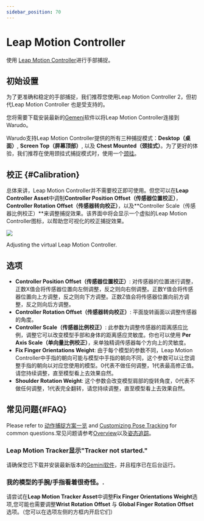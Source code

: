 ```yaml
---
sidebar_position: 70
---
```


# Leap Motion Controller 

使用 [Leap Motion Controller](https://leap2.ultraleap.com/leap-motion-controller-2/)进行手部捕捉。

## 初始设置

为了更准确和稳定的手部捕捉，我们推荐您使用Leap Motion Controller 2，但初代Leap Motion Controller 也是受支持的。

您将需要下载安装最新的[Gemeni](https://leap2.ultraleap.com/gemini-downloads/)软件以将Leap Motion Controller连接到Warudo。

Warudo支持Leap Motion Controller提供的所有三种捕捉模式：**Desktop（桌面）**, **Screen Top（屏幕顶部）**, 以及 **Chest Mounted（颈挂式）**。为了更好的体验，我们推荐在使用颈挂式捕捉模式时，使用一个[颈挂](https://www.etsy.com/market/leap_motion_mounting)。

## 校正 {#Calibration}

总体来讲，Leap Motion Controller并不需要校正即可使用。但您可以在**Leap Controller Asset**中调制**Controller Position Offset（传感器位置校正）**，**Controller Rotation Offset（传感器转向校正）**，以及**Controller Scale（传感器比例校正）**来调整捕捉效果。该界面中将会显示一个虚拟的Leap Motion Controller图标，以帮助您可视化的校正捕捉效果。

![](/doc-img/en-leapmotion-1.png)
<p class="img-desc">Adjusting the virtual Leap Motion Controller.</p>

## 选项

* **Controller Position Offset（传感器位置校正）**: 对传感器的位置进行调整，正数X值会将传感器位置向左侧调整，反之则向右侧调整。正数Y值会将传感器位置向上方调整，反之则向下方调整。正数Z值会将传感器位置向前方调整，反之则向后方调整。
* **Controller Rotation Offset（传感器转向校正）**: 平面旋转画面以调整传感器的角度。
* **Controller Scale（传感器比例校正）**: 此参数为调整传感器的距离感应比例，调整它可以改变模型手部和身体的距离感应灵敏度。你也可以使用 **Per Axis Scale（单向量比例校正）**，来单独精调传感器每个方向上的灵敏度。 
* **Fix Finger Orientations Weight**: 由于每个模型的参数不同，Leap Motion Controller中手指的朝向可能与模型中手指的朝向不同，这个参数可以让您调整手指的朝向以对应您使用的模型。0代表不做任何调整，1代表最高修正值。请您持续调整，直至模型看上去效果自然。
* **Shoulder Rotation Weight**: 这个参数会改变模型肩部的旋转角度，0代表不做任何调整，1代表完全翻转，请您持续调整，直至模型看上去效果自然。

## 常见问题{#FAQ}

Please refer to [动作捕捉方案一览](overview#FAQ) and [Customizing Pose Tracking](body-tracking#FAQ) for common questions.常见问题请参考[Overview](overview#FAQ)以及[姿态追踪](body-tracking#FAQ)。

### Leap Motion Tracker显示"Tracker not started."

请确保您已下载并安装最新版本的[Gemini软件](https://leap2.ultraleap.com/gemini-downloads/)，并且程序已在后台运行。

### 我的模型的手腕/手指看着很奇怪。.

请尝试在**Leap Motion Tracker Asset**中调整**Fix Finger Orientations Weight**选项,您可能也需要调整**Wrist Rotation Offset** 与 **Global Finger Rotation Offset**选项。（您可以在选项左侧的方框内开启它们）
